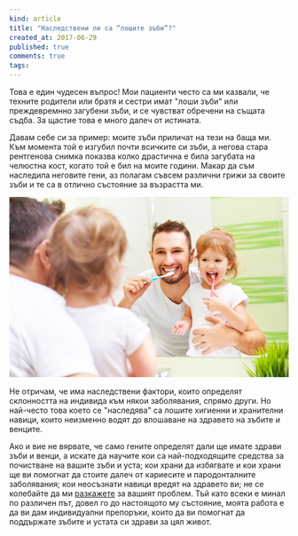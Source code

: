 ```yaml
---
kind: article
title: "Наследствени ли са “лошите зъби“?"
created_at: 2017-06-29
published: true
comments: true
tags:
--- 
```

Това е един чудесен въпрос! 
Мои пациенти често са ми казвали, че техните родители или братя и сестри имат "лоши зъби" или преждевремнно загубени зъби, и се чувстват обречени на същата съдба. За щастие това е много далеч от истината.

Давам себе си за пример: моите зъби приличат на тези на баща ми. Към момента той е изгубил почти всичките си зъби, а негова стара рентгенова снимка показва колко драстична е била загубата на челюстна кост, когато той е бил на моите години. Макар да съм наследила неговите гени, аз полагам съвсем различни грижи за своите зъби и те са в отлично състояние за възрастта ми.

![badteeth](/images/posts/badteeth.jpg)

<!-- more -->

Не отричам, че има наследствени фактори, които определят склонността на индивида към някои заболявания, спрямо други. Но най-често това което се "наследява" са лошите хигиенни и хранителни навици, които неизменно водят до влошаване на здравето на зъбите и венците. 

Ако и вие не вярвате, че само гените определят дали ще имате здрави зъби и венци, а искате да научите кои са най-подходящите средства за почистване на вашите зъби и уста; кои храни да избягвате и кои храни ще ви помогнат да стоите далеч от кариесите и пародонталните заболявания; кои неосъзнати навици вредят на здравето ви; не се колебайте да ми [разкажете](http://www.bezkaries.com/contact/) за вашият проблем. Тъй като всеки е минал по различен път, довел го до настоящото му състояние, моята работа е да ви дам индивидуални препоръки, които да ви помогнат да поддържате зъбите и устата си здрави за цял живот.
